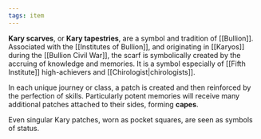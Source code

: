```yaml
---
tags: item
---
```

**Kary scarves**, or **Kary tapestries**, are a symbol and tradition of [[Bullion]]. Associated with the [[Institutes of Bullion]], and originating in [[Karyos]] during the [[Bullion Civil War]], the scarf is symbolically created by the accruing of knowledge and memories. It is a symbol especially of [[Fifth Institute]] high-achievers and [[Chirologist|chirologists]]. 

In each unique journey or class, a patch is created and then reinforced by the perfection of skills. Particularly potent memories will receive many additional patches attached to their sides, forming **capes**.

Even singular Kary patches, worn as pocket squares, are seen as symbols of status.